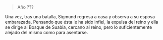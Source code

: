 > Año ???

Una vez, tras una batalla, Sigmund regresa a casa y observa a su esposa embarazada. Pensando que ésta le ha sido infiel, la expulsa del reino y ella se dirige al Bosque de Suabia, cercano al reino, pero lo suficientemente alejado del mismo como para asentarse.